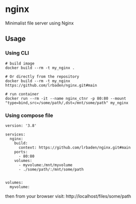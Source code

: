 # nginx
Minimalist file server using Nginx

## Usage

### Using CLI

```{=bash}
# build image
docker build --rm -t my_nginx .

# Or directly from the repository
docker build --rm -t my_nginx https://github.com/lrbaden/nginx.git#main

# run container
docker run --rm -it --name nginx_ctnr -p 80:80 --mount "type=bind,src=/some/path/,dst=/mnt/some/path" my_nginx 
```
### Using compose file

```{=yaml}
version: '3.8'

services:
  nginx:
    build:
      context: https://github.com/lrbaden/nginx.git#main
    ports:
      - 80:80
    volumes:
      - myvolume:/mnt/myvolume
      - ./some/path/:/mnt/some/path
      
  
volumes:
  myvolume:
```

then from your browser visit: http://localhost/files/some/path
